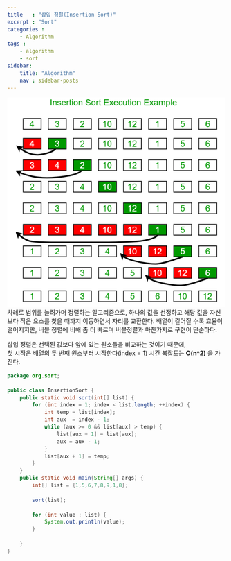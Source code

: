 ```yaml
---
title   : "삽입 정렬(Insertion Sort)"
excerpt : "Sort"
categories : 
    - Algorithm
tags : 
    - algorithm
    - sort
sidebar:
    title: "Algorithm"
    nav : sidebar-posts
---
```


![insertion](/assets/img/algorithm/insertion-sort.PNG)  
차례로 범위를 늘려가며 정렬하는 알고리즘으로, 하나의 값을 선정하고 해당 값을 자신보다 작은 요소를 찾을 때까지 이동하면서 자리를 교환한다. 배열이 길어질 수록 효율이 떨어지지만, 버블 정렬에 비해 좀 더 빠르며 버블정렬과 마찬가지로 구현이 단순하다.  

삽입 정렬은 선택된 값보다 앞에 있는 원소들을 비교하는 것이기 때문에,  
첫 시작은 배열의 두 번째 원소부터 시작한다(index = 1)
시간 복잡도는 __O(n^2)__ 을 가진다.
```java
package org.sort;

public class InsertionSort {
    public static void sort(int[] list) {
        for (int index = 1; index < list.length; ++index) {
            int temp = list[index];
            int aux  = index - 1;
            while (aux >= 0 && list[aux] > temp) {
                list[aux + 1] = list[aux];
                aux = aux - 1;
            }
            list[aux + 1] = temp;
        }
    }
    public static void main(String[] args) {
        int[] list = {1,5,6,7,8,9,1,8};

        sort(list);

        for (int value : list) {
            System.out.println(value);
        }

    }
}
```
